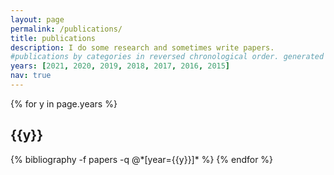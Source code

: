 ```yaml
---
layout: page
permalink: /publications/
title: publications
description: I do some research and sometimes write papers.
#publications by categories in reversed chronological order. generated by jekyll-scholar.
years: [2021, 2020, 2019, 2018, 2017, 2016, 2015]
nav: true
---
```


<div class="publications">

{% for y in page.years %}
  <h2 class="year">{{y}}</h2>
  {% bibliography -f papers -q @*[year={{y}}]* %}
{% endfor %}

</div>
